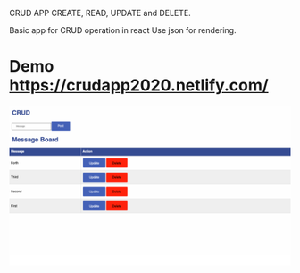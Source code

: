 CRUD APP CREATE, READ, UPDATE and DELETE.

Basic app for CRUD operation in react
Use json for rendering.
# Demo https://crudapp2020.netlify.com/
![Image description](readme.png)
